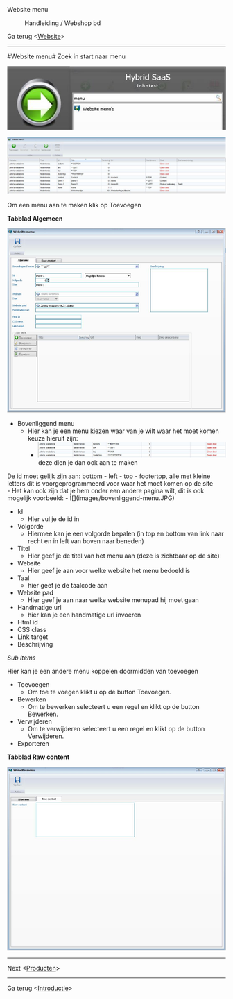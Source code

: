 <properties>
	<page>
		<title>Website menu</title>
		<description>Website menu</description>
	</page>
	<menu>
		<position>Handleiding / Webshop</position>
		<title>Website menu</title>
		<sort>bd</sort>
	</menu>
</properties>

Ga terug <[Website](http://hybridsaas.support/pages/handleiding/modules/P-Z/website/website)>

----------

#Website menu#
Zoek in start naar menu

![](images/start-website-menu.JPg)

![](images/menu.JPg)

Om een menu aan te maken klik op Toevoegen

**Tabblad Algemeen**

![](images/menu-tablad.JPG)

- Bovenliggend menu
	- Hier kan je een menu kiezen waar van je wilt waar het moet komen keuze hieruit zijn:
		- ![](images/bovenliggende-menu.JPG) deze dien je dan ook aan te maken
<div class="warning">De id moet gelijk zijn aan: bottom - left - top - footertop, alle met kleine letters dit is voorgeprogrammeerd voor waar het moet komen op de site </div>
- 		Het kan ook zijn dat je hem onder een andere pagina wilt, dit is ook mogelijk voorbeeld: 
- 		![](images/bovenliggend-menu.JPG)

- Id
	- Hier vul je de id in
- Volgorde
	- Hiermee kan je een volgorde bepalen (in top en bottom van link naar recht en in left van boven naar beneden)
- Titel
	- Hier geef je de titel van het menu aan (deze is zichtbaar op de site)
- Website
	- Hier geef je aan voor welke website het menu bedoeld is
- Taal
	- hier geef je de taalcode aan
- Website pad
	- Hier geef je aan naar welke website menupad hij moet gaan
- Handmatige url
	- hier kan je een handmatige url invoeren
- Html id
- CSS class
- Link target
- Beschrijving

*Sub items*

Hier kan je een andere menu koppelen doormidden van toevoegen

- Toevoegen
	- Om toe te voegen klikt u op de button Toevoegen.
- Bewerken
	- Om te bewerken selecteert u een regel en klikt op de button Bewerken.
- Verwijderen
	- Om te verwijderen selecteert u een regel en klikt op de button Verwijderen.
- Exporteren

**Tabblad Raw content**

![](images/menu-rawcontent.JPG)


----------

Next <[Producten](http://hybridsaas.support/pages/handleiding/modules/P-Z/Producten-website-gewoon/Product)>

----------

Ga terug <[Introductie](http://hybridsaas.support/pages/handleiding/modules/P-Z/website/Introductie)> 